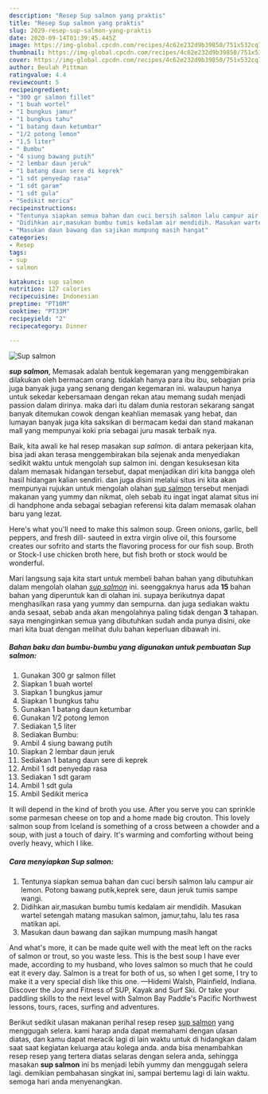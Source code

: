 ```yaml
---
description: "Resep Sup salmon yang praktis"
title: "Resep Sup salmon yang praktis"
slug: 2029-resep-sup-salmon-yang-praktis
date: 2020-09-14T01:39:45.445Z
image: https://img-global.cpcdn.com/recipes/4c62e232d9b39850/751x532cq70/sup-salmon-foto-resep-utama.jpg
thumbnail: https://img-global.cpcdn.com/recipes/4c62e232d9b39850/751x532cq70/sup-salmon-foto-resep-utama.jpg
cover: https://img-global.cpcdn.com/recipes/4c62e232d9b39850/751x532cq70/sup-salmon-foto-resep-utama.jpg
author: Beulah Pittman
ratingvalue: 4.4
reviewcount: 5
recipeingredient:
- "300 gr salmon fillet"
- "1 buah wortel"
- "1 bungkus jamur"
- "1 bungkus tahu"
- "1 batang daun ketumbar"
- "1/2 potong lemon"
- "1,5 liter"
- " Bumbu"
- "4 siung bawang putih"
- "2 lembar daun jeruk"
- "1 batang daun sere di keprek"
- "1 sdt penyedap rasa"
- "1 sdt garam"
- "1 sdt gula"
- "Sedikit merica"
recipeinstructions:
- "Tentunya siapkan semua bahan dan cuci bersih salmon lalu campur air lemon. Potong bawang putik,keprek sere, daun jeruk tumis sampe wangi."
- "Didihkan air,masukan bumbu tumis kedalam air mendidih. Masukan wartel setengah matang masukan salmon, jamur,tahu, lalu tes rasa matikan api."
- "Masukan daun bawang dan sajikan mumpung masih hangat"
categories:
- Resep
tags:
- sup
- salmon

katakunci: sup salmon 
nutrition: 127 calories
recipecuisine: Indonesian
preptime: "PT10M"
cooktime: "PT33M"
recipeyield: "2"
recipecategory: Dinner

---
```



![Sup salmon](https://img-global.cpcdn.com/recipes/4c62e232d9b39850/751x532cq70/sup-salmon-foto-resep-utama.jpg)

<b><i>sup salmon</i></b>, Memasak adalah bentuk kegemaran yang menggembirakan dilakukan oleh bermacam orang. tidaklah hanya para ibu ibu, sebagian pria juga banyak juga yang senang dengan kegemaran ini. walaupun hanya untuk sekedar kebersamaan dengan rekan atau memang sudah menjadi passion dalam dirinya. maka dari itu dalam dunia restoran sekarang sangat banyak ditemukan cowok dengan keahlian memasak yang hebat, dan lumayan banyak juga kita saksikan di bermacam kedai dan stand makanan mall yang mempunyai koki pria sebagai juru masak terbaik nya.

Baik, kita awali ke hal resep masakan <i>sup salmon</i>. di antara pekerjaan kita, bisa jadi akan terasa menggembirakan bila sejenak anda menyediakan sedikit waktu untuk mengolah sup salmon ini. dengan kesuksesan kita dalam memasak hidangan tersebut, dapat menjadikan diri kita bangga oleh hasil hidangan kalian sendiri. dan juga disini melalui situs ini kita akan mempunyai rujukan untuk mengolah olahan <u>sup salmon</u> tersebut menjadi makanan yang yummy dan nikmat, oleh sebab itu ingat ingat alamat situs ini di handphone anda sebagai sebagian referensi kita dalam memasak olahan baru yang lezat.

Here&#39;s what you&#39;ll need to make this salmon soup. Green onions, garlic, bell peppers, and fresh dill- sauteed in extra virgin olive oil, this foursome creates our sofrito and starts the flavoring process for our fish soup. Broth or Stock-I use chicken broth here, but fish broth or stock would be wonderful.


Mari langsung saja kita start untuk membeli bahan bahan yang dibutuhkan dalam mengolah olahan <u><i>sup salmon</i></u> ini. seenggaknya harus ada <b>15</b> bahan bahan yang diperuntuk kan di olahan ini. supaya berikutnya dapat menghasilkan rasa yang yummy dan sempurna. dan juga sediakan waktu anda sesaat, sebab anda akan mengolahnya paling tidak dengan <b>3</b> tahapan. saya menginginkan semua yang dibutuhkan sudah anda punya disini, oke mari kita buat dengan melihat dulu bahan keperluan dibawah ini.

<!--inarticleads1-->

##### Bahan baku dan bumbu-bumbu yang digunakan untuk pembuatan Sup salmon:

1. Gunakan 300 gr salmon fillet
1. Siapkan 1 buah wortel
1. Siapkan 1 bungkus jamur
1. Siapkan 1 bungkus tahu
1. Gunakan 1 batang daun ketumbar
1. Gunakan 1/2 potong lemon
1. Sediakan 1,5 liter
1. Sediakan  Bumbu:
1. Ambil 4 siung bawang putih
1. Siapkan 2 lembar daun jeruk
1. Sediakan 1 batang daun sere di keprek
1. Ambil 1 sdt penyedap rasa
1. Sediakan 1 sdt garam
1. Ambil 1 sdt gula
1. Ambil Sedikit merica


It will depend in the kind of broth you use. After you serve you can sprinkle some parmesan cheese on top and a home made big crouton. This lovely salmon soup from Iceland is something of a cross between a chowder and a soup, with just a touch of dairy. It&#39;s warming and comforting without being overly heavy, which I like. 

<!--inarticleads2-->

##### Cara menyiapkan Sup salmon:

1. Tentunya siapkan semua bahan dan cuci bersih salmon lalu campur air lemon. Potong bawang putik,keprek sere, daun jeruk tumis sampe wangi.
1. Didihkan air,masukan bumbu tumis kedalam air mendidih. Masukan wartel setengah matang masukan salmon, jamur,tahu, lalu tes rasa matikan api.
1. Masukan daun bawang dan sajikan mumpung masih hangat


And what&#39;s more, it can be made quite well with the meat left on the racks of salmon or trout, so you waste less. This is the best soup I have ever made, according to my husband, who loves salmon so much that he could eat it every day. Salmon is a treat for both of us, so when I get some, I try to make it a very special dish like this one. —Hidemi Walsh, Plainfield, Indiana. Discover the Joy and Fitness of SUP, Kayak and Surf Ski. Or take your paddling skills to the next level with Salmon Bay Paddle&#39;s Pacific Northwest lessons, tours, races, surfing and adventures. 

Berikut sedikit ulasan makanan perihal resep resep <u>sup salmon</u> yang menggugah selera. kami harap anda dapat memahami dengan ulasan diatas, dan kamu dapat meracik lagi di lain waktu untuk di hidangkan dalam saat saat kegiatan keluarga atau kolega anda. anda bisa menambahkan resep resep yang tertera diatas selaras dengan selera anda, sehingga masakan <b>sup salmon</b> ini bs menjadi lebih yummy dan menggugah selera lagi. demikian pembahasan singkat ini, sampai bertemu lagi di lain waktu. semoga hari anda menyenangkan.
